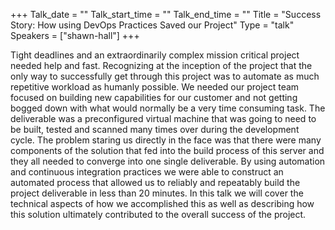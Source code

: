 +++
Talk_date = ""
Talk_start_time = ""
Talk_end_time = ""
Title = "Success Story: How using DevOps Practices Saved our Project"
Type = "talk"
Speakers = ["shawn-hall"]
+++

Tight deadlines and an extraordinarily complex mission critical project
needed help and fast. Recognizing at the inception of the project that
the only way to successfully get through this project was to automate as
much repetitive workload as humanly possible. We needed our project team
focused on building new capabilities for our customer and not getting
bogged down with what would normally be a very time consuming task. The
deliverable was a preconfigured virtual machine that was going to need
to be built, tested and scanned many times over during the development
cycle. The problem staring us directly in the face was that there were
many components of the solution that fed into the build process of this
server and they all needed to converge into one single deliverable. By
using automation and continuous integration practices we were able to
construct an automated process that allowed us to reliably and
repeatably build the project deliverable in less than 20 minutes. In
this talk we will cover the technical aspects of how we accomplished
this as well as describing how this solution ultimately contributed to
the overall success of the project.
